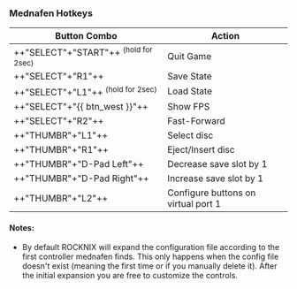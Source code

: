 ### Mednafen Hotkeys

| Button Combo | Action |
| -- | -- |
| ++"SELECT"+"START"++ <sup>(hold for 2sec)</sup> | Quit Game |
| ++"SELECT"+"R1"++ | Save State |
| ++"SELECT"+"L1"++ <sup>(hold for 2sec)</sup> | Load State |
| ++"SELECT"+"{{ btn_west }}"++ | Show FPS |
| ++"SELECT"+"R2"++ | Fast-Forward |
| ++"THUMBR"+"L1"++ | Select disc |
| ++"THUMBR"+"R1"++ | Eject/Insert disc |
| ++"THUMBR"+"D-Pad Left"++ | Decrease save slot by 1 |
| ++"THUMBR"+"D-Pad Right"++ | Increase save slot by 1 |
| ++"THUMBR"+"L2"++ | Configure buttons on virtual port 1 |

#### Notes:
* By default ROCKNIX will expand the configuration file according to the first controller mednafen finds. This only happens when the config file doesn't exist (meaning the first time or if you manually delete it). After the initial expansion you are free to customize the controls.

